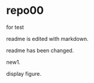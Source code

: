 # repo00
for test

readme is edited with markdown.


readme has been changed.


new1.

display figure.

